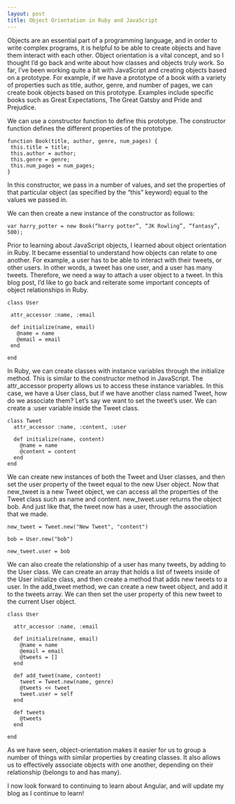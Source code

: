 ```yaml
---
layout: post
title: Object Orientation in Ruby and JavaScript
---
```


Objects are an essential part of a programming language, and in order to write complex programs, it is helpful to be able to create objects and have them interact with each other. Object orientation is a vital concept, and so I thought I’d go back and write about how classes and objects truly work. So far, I’ve been working quite a bit with JavaScript and creating objects based on a prototype. For example, if we have a prototype of a book with a variety of properties such as title, author, genre, and number of pages, we can create book objects based on this prototype. Examples include specific books such as Great Expectations, The Great Gatsby and Pride and Prejudice.

We can use a constructor function to define this prototype. The constructor function defines the different properties of the prototype.

```
function Book(title, author, genre, num_pages) {
 this.title = title;
 this.author = author;
 this.genre = genre;
 this.num_pages = num_pages;
}
```

In this constructor, we pass in a number of values, and set the properties of that particular object (as specified by the “this” keyword) equal to the values we passed in. 

We can then create a new instance of the constructor as follows: 

`var harry_potter = new Book(“harry potter”, “JK Rowling”, “fantasy”, 500);`

Prior to learning about JavaScript objects, I learned about object orientation in Ruby. It became essential to understand how objects can relate to one another. For example, a user has to be able to interact with their tweets, or other users. In other words, a tweet has one user, and a user has many tweets. Therefore, we need a way to attach a user object to a tweet. In this blog post, I’d like to go back and reiterate some important concepts of object relationships in Ruby.

```
class User
 
 attr_accessor :name, :email
 
 def initialize(name, email)
   @name = name
   @email = email
 end
 
end

```

In Ruby, we can create classes with instance variables through the initialize method. This is similar to the constructor method in JavaScript. The attr_accessor property allows us to access these instance variables. In this case, we have a User class, but if we have another class named Tweet, how do we associate them? Let’s say we want to set the tweet’s user. We can create a :user variable inside the Tweet class.

```
class Tweet
  attr_accessor :name, :content, :user
 
  def initialize(name, content)
    @name = name
    @content = content
  end 
end

```

We can create new instances of both the Tweet and User classes, and then set the user property of the tweet equal to the new User object. Now that new_tweet is a new Tweet object, we can access all the properties of the Tweet class such as name and content. new_tweet.user returns the object bob. And just like that, the tweet now has a user, through the association that we made.

```
new_tweet = Tweet.new("New Tweet", "content")

bob = User.new("bob")
 
new_tweet.user = bob

```

We can also create the relationship of a user has many tweets, by adding to the User class. We can create an array that holds a list of tweets inside of the User initialize class, and then create a method that adds new tweets to a user. In the add_tweet method, we can create a new tweet object, and add it to the tweets array. We can then set the user property of this new tweet to the current User object.  

```
class User
 
  attr_accessor :name, :email
   
  def initialize(name, email)
    @name = name
    @email = email
    @tweets = []
  end
 
  def add_tweet(name, content)
    tweet = Tweet.new(name, genre)
    @tweets << tweet
    tweet.user = self
  end
      
  def tweets 
    @tweets
  end
 
end

```

As we have seen, object-orientation makes it easier for us to group a number of things with similar properties by creating classes. It also allows us to effectively associate objects with one another, depending on their relationship (belongs to and has many).

I now look forward to continuing to learn about Angular, and will update my blog as I continue to learn! 